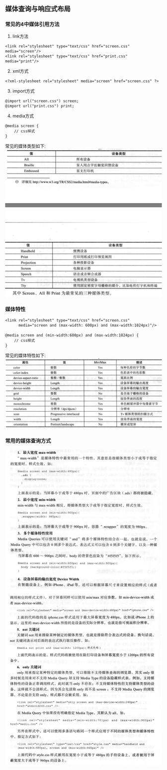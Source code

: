 ## 媒体查询与响应式布局

### 常见的4中媒体引用方法

1. link方法
```
<link rel="stylesheet" type="text/css" href="screen.css" media="screen"/>
<link rel="stylesheet" type="text/css" href="print.css" media="print"/>
```

2. xml方式
```
<?xml-stylesheet rel="stylesheet" media="screen" href="screen.css" ?>
```

3. import方式
```
@import url("screen.css") screen;
@import url("print.css") print;
```

4. media方式
```
@media screen {
    // css样式
}
```

常见的媒体类型如下:
![常见的媒体类型](./images/media-1.png)

### 媒体特性
```
<link rel="stylesheet" type="text/css" href="screen.css" 
      media="screen and (max-width: 600px) and (max-width:1024px)"/>

@media screen and (min-width:600px) and (max-width:1024px) {
    // css样式
}
```

常见的媒体特性如下:
![常见的媒体特性](./images/media-2.png)


### 常用的媒体查询方式
![常用的媒体查询方式](./images/media-3.png)
![常用的媒体查询方式](./images/media-4.png)